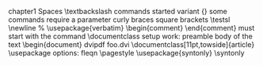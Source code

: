chapter1
Spaces
\textbackslash
commands
started variant
{}
some commands require a parameter
curly braces
square brackets
\testsl
\newline
%
\usepackage{verbatim}
\begin{comment}
\end{comment}
must start with the command \documentclass
setup work: preamble
body of the text \begin{document}
dvipdf foo.dvi
\documentclass[11pt,towside]{article}
\usepackage
options: fleqn
\pagestyle
\usepackage{syntonly}
\syntonly




